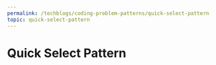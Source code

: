 ```yaml
---
permalink: /techblogs/coding-problem-patterns/quick-select-pattern
topic: quick-select-pattern
---
```




# Quick Select Pattern

